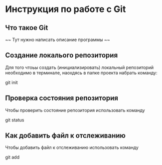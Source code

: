 # **Инструкция по работе с Git**

## Что такое Git ##

~~ Тут нужно написать описание программы ~~

## Создание локалього репозитория

Для того чтоьы создать (инициализировать) локальный репозиторий необходимо в терминале, наохдясь в папке проекта набрать команду:

git init

## Проверка состояния репозитория

Чтобы проверить состояние репозитория использовать команду 

git status


## Как добавить файл к отслеживанию

Чтобы добавить файл к отслеживанию использовать команду

git add
